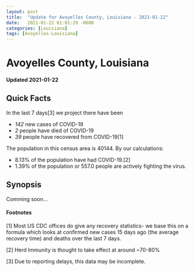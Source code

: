 ```yaml
---
layout: post
title:  "Update for Avoyelles County, Louisiana - 2021-01-22"
date:   2021-01-22 01:01:29 -0600
categories: [Louisiana]
tags: [Avoyelles-Louisiana]
---
```


# Avoyelles County, Louisiana
#### Updated 2021-01-22

## Quick Facts

In the last 7 days[3] we project there have been
- *142* new cases of COVID-19
- *2* people have died of COVID-19
- *39* people have recovered from COVID-19[1]

The population in this census area is 40144. By our calculations:
- 8.13% of the population have had COVID-19.[2]
- 1.39% of the population or 557.0 people are actively fighting the virus.

## Synopsis

Comming soon...


#### Footnotes

[1] Most US CDC offices do give any recovery statistics- we base this on a formula which looks at confirmed new cases
15 days ago (the average recovery time) and deaths over the last 7 days.

[2] Herd Immunity is thought to take effect at around ~70-80%

[3] Due to reporting delays, this data may be incomplete.
 
    